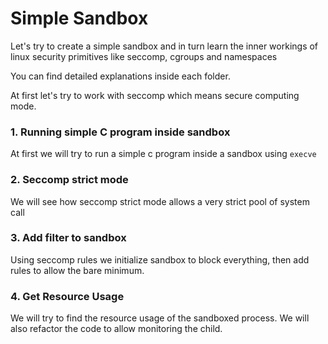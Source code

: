 # Simple Sandbox

Let's try to create a simple sandbox and in turn learn the inner workings of linux security primitives like seccomp, cgroups and namespaces

You can find detailed explanations inside each folder.

At first let's try to work with seccomp which means secure computing mode. 
### 1. Running simple C program inside  sandbox
At first we will try to run a simple c program inside a sandbox using `execve`
### 2. Seccomp strict mode
We will see how seccomp strict mode allows a very strict pool of system call
### 3. Add filter to sandbox
Using seccomp rules we initialize sandbox to block everything, then add rules to allow the bare minimum.
### 4. Get Resource Usage
We will try to find the resource usage of the sandboxed process. We will also refactor the code to allow monitoring the child.